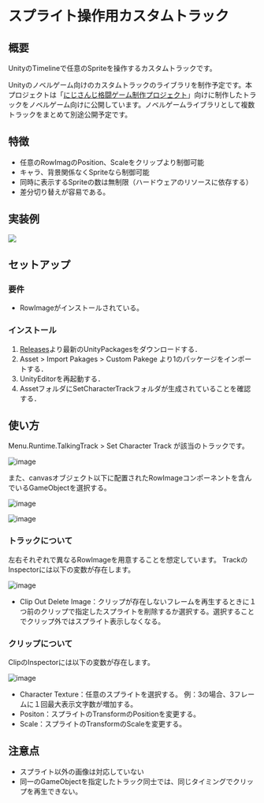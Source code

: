 # スプライト操作用カスタムトラック

## 概要
UnityのTimelineで任意のSpriteを操作するカスタムトラックです。

Unityのノベルゲーム向けのカスタムトラックのライブラリを制作予定です。本プロジェクトは「[にじさんじ格闘ゲーム制作プロジェクト](https://x.com/nijikakuproject)」向けに制作したトラックをノベルゲーム向けに公開しています。ノベルゲームライブラリとして複数トラックをまとめて別途公開予定です。

## 特徴
- 任意のRowImagのPosition、Scaleをクリップより制御可能
- キャラ、背景関係なくSpriteなら制御可能
- 同時に表示するSpriteの数は無制限（ハードウェアのリソースに依存する）
- 差分切り替えが容易である。

## 実装例
[![](https://img.youtube.com/vi/qewiuaeSpf0/0.jpg)](https://www.youtube.com/watch?v=qewiuaeSpf0)


## セットアップ
### 要件
- RowImageがインストールされている。

### インストール
1. [Releases](https://github.com/hiragiyayoi/SetCharacterTimelineTrack/releases)より最新のUnityPackagesをダウンロードする．
2. Asset > Import Pakages > Custom Pakege より1のパッケージをインポートする．
4. UnityEditorを再起動する．
5. AssetフォルダにSetCharacterTrackフォルダが生成されていることを確認する．


## 使い方
Menu.Runtime.TalkingTrack > Set Character Track が該当のトラックです。

![image](https://github.com/hiragiyayoi/SetCharacterTimelineTrack/assets/84854644/0ae4a1a4-8e6a-42b0-a795-342ee969dfc5)

また、canvasオブジェクト以下に配置されたRowImageコンポーネントを含んでいるGameObjectを選択する。

![image](https://github.com/hiragiyayoi/SetCharacterTimelineTrack/assets/84854644/7956c253-45df-45b7-8513-b43ca1e0704e)

![image](https://github.com/hiragiyayoi/SetCharacterTimelineTrack/assets/84854644/bf02c9d9-e3bf-4e08-ada8-576d35af1d37)

### トラックについて
左右それぞれで異なるRowImageを用意することを想定しています。
TrackのInspectorには以下の変数が存在します。

![image](https://github.com/hiragiyayoi/SetCharacterTimelineTrack/assets/84854644/482c0c83-5e48-43e3-8009-015c301c11bb)

- Clip Out Delete Image：クリップが存在しないフレームを再生するときに１つ前のクリップで指定したスプライトを削除するか選択する。選択することでクリップ外ではスプライト表示しなくなる。


### クリップについて
ClipのInspectorには以下の変数が存在します。

![image](https://github.com/hiragiyayoi/SetCharacterTimelineTrack/assets/84854644/29d042f4-bbc2-46a9-8350-a47379d7b373)

- Character Texture：任意のスプライトを選択する。
例：3の場合、3フレームに１回最大表示文字数が増加する。
- Positon：スプライトのTransformのPositionを変更する。
- Scale：スプライトのTransformのScaleを変更する。

## 注意点
- スプライト以外の画像は対応していない
- 同一のGameObjectを指定したトラック同士では、同じタイミングでクリップを再生できない。
